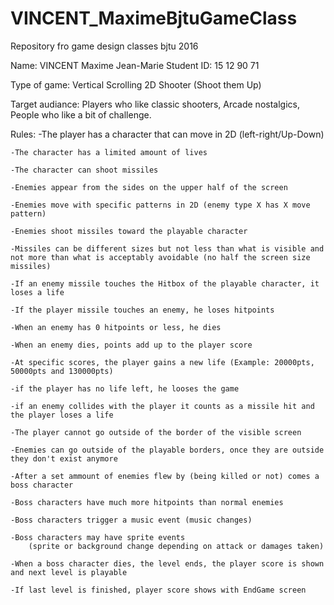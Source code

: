 # VINCENT_MaximeBjtuGameClass
Repository fro game design classes bjtu 2016

Name: VINCENT Maxime Jean-Marie
Student ID: 15 12 90 71

Type of game: Vertical Scrolling 2D Shooter (Shoot them Up)


Target audiance: Players who like classic shooters, 
			 Arcade nostalgics,
			 People who like a bit of challenge.



Rules:
	-The player has a character that can move in 2D (left-right/Up-Down)
	
	-The character has a limited amount of lives
	
	-The character can shoot missiles
	
	-Enemies appear from the sides on the upper half of the screen
		
	-Enemies move with specific patterns in 2D (enemy type X has X move pattern)
	
	-Enemies shoot missiles toward the playable character
	
	-Missiles can be different sizes but not less than what is visible and not more than what is acceptably avoidable (no half the screen size missiles)
	
	-If an enemy missile touches the Hitbox of the playable character, it loses a life
	
	-If the player missile touches an enemy, he loses hitpoints
	
	-When an enemy has 0 hitpoints or less, he dies
	
	-When an enemy dies, points add up to the player score
	
	-At specific scores, the player gains a new life (Example: 20000pts, 50000pts and 130000pts)
	
	-if the player has no life left, he looses the game
	
	-if an enemy collides with the player it counts as a missile hit and the player loses a life
	
	-The player cannot go outside of the border of the visible screen
	
	-Enemies can go outside of the playable borders, once they are outside they don't exist anymore
	
	-After a set ammount of enemies flew by (being killed or not) comes a boss character
	
	-Boss characters have much more hitpoints than normal enemies
	
	-Boss characters trigger a music event (music changes)
		
	-Boss characters may have sprite events
	 	(sprite or background change depending on attack or damages taken)
	
	-When a boss character dies, the level ends, the player score is shown and next level is playable
	
	-If last level is finished, player score shows with EndGame screen
	
